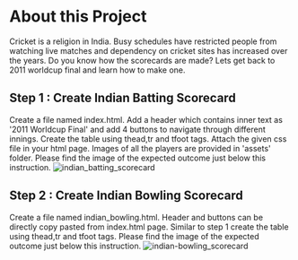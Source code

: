 # About this Project
Cricket is a religion in India. Busy schedules have restricted people from watching live matches and dependency on cricket sites has increased over the years. Do you know how the scorecards are made? Lets get back to 2011 worldcup final and learn how to make one.
## Step 1 : Create Indian Batting Scorecard
Create a file named index.html. Add a header which contains inner text as '2011 Worldcup Final' and add 4 buttons to navigate through different innings. Create the table using thead,tr and tfoot tags. Attach the given css file in your html page. Images of all the players are provided in 'assets' folder. Please find the image of the expected outcome just below this instruction.
![indian_batting_scorecard](https://user-images.githubusercontent.com/91215261/173781571-dfb8c47d-258b-4f3d-b7d9-f35007471441.jpg)
## Step 2 : Create Indian Bowling Scorecard
Create a file named indian_bowling.html. Header and buttons can be directly copy pasted from index.html page. Similar to step 1 create the table using thead,tr and tfoot tags. Please find the image of the expected outcome just below this instruction.
  ![indian-bowling_scorecard](https://user-images.githubusercontent.com/91215261/173782669-67d21559-8e7e-41d0-99fb-ff5d3133070d.jpg)
  
